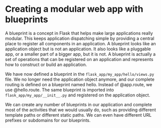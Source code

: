 # Creating a modular web app with blueprints

A blueprint is a concept in Flask that helps make large applications really modular. This keeps application dispatching simple by providing a central place to register all components in an application. A blueprint looks like an application object but is not an application. It also looks like a pluggable app, or a smaller part of a bigger app, but it is not. A blueprint is actually a set of operations that can be registered on an application and represents how to construct or build an application.

We have now defined a blueprint in the `flask_app/my_app/hello/views.py` file. We no longer need the application object anymore, and our complete routing is defined on a blueprint named hello. Instead of @app.route, we use @hello.route. The same blueprint is imported into `flask_app/my_app/__init__.py` and registered on the application object.

We can create any number of blueprints in our application and complete most of the activities that we would usually do, such as providing different template paths or different static paths. We can even have different URL prefixes or subdomains for our blueprints.
